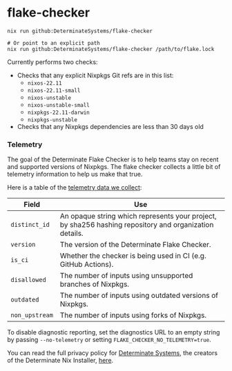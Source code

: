 # flake-checker

```shell
nix run github:DeterminateSystems/flake-checker

# Or point to an explicit path
nix run github:DeterminateSystems/flake-checker /path/to/flake.lock
```

Currently performs two checks:

- Checks that any explicit Nixpkgs Git refs are in this list:
  - `nixos-22.11`
  - `nixos-22.11-small`
  - `nixos-unstable`
  - `nixos-unstable-small`
  - `nixpkgs-22.11-darwin`
  - `nixpkgs-unstable`
- Checks that any Nixpkgs dependencies are less than 30 days old

### Telemetry

The goal of the Determinate Flake Checker is to help teams stay on recent and supported versions of Nixpkgs.
The flake checker collects a little bit of telemetry information to help us make that true.

Here is a table of the [telemetry data we collect][diagnosticdata]:

| Field          | Use                                                                                                    |
| -------------- | ------------------------------------------------------------------------------------------------------ |
| `distinct_id`  | An opaque string which represents your project, by sha256 hashing repository and organization details. |
| `version`      | The version of the Determinate Flake Checker.                                                          |
| `is_ci`        | Whether the checker is being used in CI (e.g. GitHub Actions).                                         |
| `disallowed`   | The number of inputs using unsupported branches of Nixpkgs.                                            |
| `outdated`     | The number of inputs using outdated versions of Nixpkgs.                                               |
| `non_upstream` | The number of inputs using forks of Nixpkgs.                                                           |

To disable diagnostic reporting, set the diagnostics URL to an empty string by passing `--no-telemetry` or setting `FLAKE_CHECKER_NO_TELEMETRY=true`.

You can read the full privacy policy for [Determinate Systems][detsys], the creators of the Determinate Nix Installer, [here][privacy].

[detsys]: https://determinate.systems/
[diagnosticdata]: https://github.com/DeterminateSystems/nix-flake-checker/blob/main/src/telemetry.rs#L29-L43
[privacy]: https://determinate.systems/privacy
